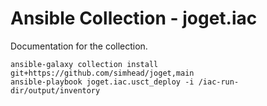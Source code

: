 # Ansible Collection - joget.iac

Documentation for the collection.

```
ansible-galaxy collection install git+https://github.com/simhead/joget,main
ansible-playbook joget.iac.usct_deploy -i /iac-run-dir/output/inventory

```